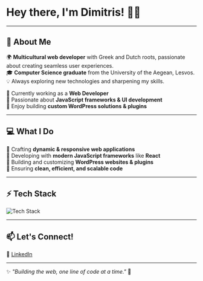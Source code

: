 # Hey there, I'm Dimitris! 👋✨

---

## 🚀 About Me  

🌍 **Multicultural web developer** with Greek and Dutch roots, passionate about creating seamless user experiences.  
🎓 **Computer Science graduate** from the University of the Aegean, Lesvos.  
💡 Always exploring new technologies and sharpening my skills.  

🔹 Currently working as a **Web Developer**  
🔹 Passionate about **JavaScript frameworks & UI development**  
🔹 Enjoy building **custom WordPress solutions & plugins**  

---

## 💻 What I Do  

🔹 Crafting **dynamic & responsive web applications**  
🔹 Developing with **modern JavaScript frameworks** like **React**  
🔹 Building and customizing **WordPress websites & plugins**  
🔹 Ensuring **clean, efficient, and scalable code**  

---

## ⚡ Tech Stack  

<p align="left">
  <img src="https://skillicons.dev/icons?i=js,react,vue,vite,html,css,tailwind,bootstrap,wordpress,python,git,github,vscode" alt="Tech Stack" />
</p>

---

## 📫 Let's Connect!  

💼 [LinkedIn](https://www.linkedin.com/in/dimitris-avgoustopoulos/)  

---

✨ _"Building the web, one line of code at a time."_ 🚀  
